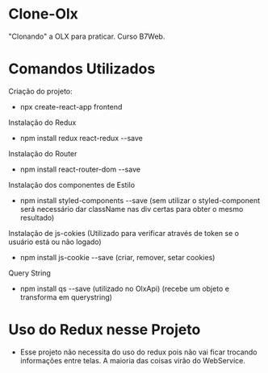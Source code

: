 # Clone-Olx
"Clonando" a OLX para praticar. Curso B7Web. 

# Comandos Utilizados
Criação do projeto:
- npx create-react-app frontend

Instalação do Redux
- npm install redux react-redux --save

Instalação do Router
- npm install react-router-dom --save

Instalação dos componentes de Estilo
- npm install styled-components --save  (sem utilizar o styled-component será necessário dar className nas div certas para obter o mesmo resultado)

Instalação de js-cokies
(Utilizado para verificar através de token se o usuário está ou não logado)
- npm install js-cookie --save (criar, remover, setar cookies)

Query String
- npm install qs --save (utilizado no OlxApi) (recebe um objeto e transforma em querystring)


# Uso do Redux nesse Projeto
- Esse projeto não necessita do uso do redux pois não vai ficar trocando informações entre telas. A maioria das coisas virão do WebService.